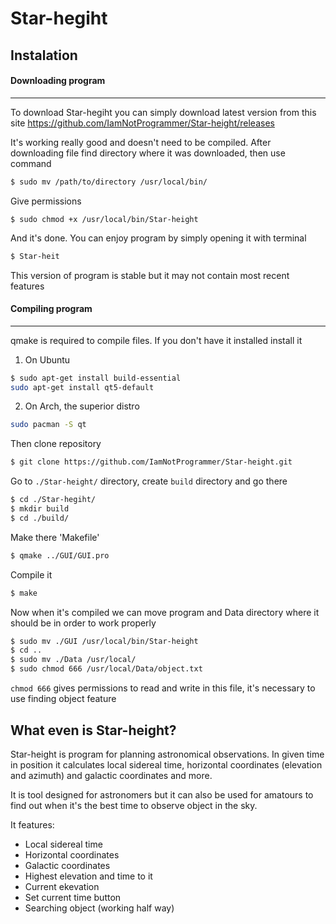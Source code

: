 # Star-hegiht


## Instalation

#### Downloading program

---

To download Star-hegiht you can simply download latest version from this site
https://github.com/IamNotProgrammer/Star-height/releases

It's working really good and doesn't need to be compiled. After downloading file find directory where it was downloaded,
then use command
```sh
$ sudo mv /path/to/directory /usr/local/bin/
```
Give permissions
```
$ sudo chmod +x /usr/local/bin/Star-height
```
And it's done. You can enjoy program by simply opening it with terminal
```sh
$ Star-heit
```
This version of program is stable but it may not contain most recent features



#### Compiling program

---

qmake is required to compile files. If you don't have it installed install it

1. On Ubuntu
```sh
$ sudo apt-get install build-essential
sudo apt-get install qt5-default
```

2. On Arch, the superior distro
```sh
sudo pacman -S qt
```


Then clone repository
```sh
$ git clone https://github.com/IamNotProgrammer/Star-height.git
```
Go to `./Star-height/` directory, create `build` directory and go there
```sh
$ cd ./Star-hegiht/
$ mkdir build
$ cd ./build/
```
Make there 'Makefile'
```sh
$ qmake ../GUI/GUI.pro
```
Compile it
```sh
$ make
```
Now when it's compiled we can move program and Data directory where it should be in order to work properly

```sh
$ sudo mv ./GUI /usr/local/bin/Star-height
$ cd ..
$ sudo mv ./Data /usr/local/
$ sudo chmod 666 /usr/local/Data/object.txt
```
`chmod 666` gives permissions to read and write in this file, it's necessary to use finding object feature

## What even is Star-height?

Star-height is program for planning astronomical observations.
In given time in position it calculates local sidereal time,
horizontal coordinates (elevation and azimuth) and galactic coordinates and more.

It is tool designed for astronomers but it can also be used for amatours to find out when it's the best time
to observe object in the sky.

It features:

* Local sidereal time
* Horizontal coordinates
* Galactic coordinates
* Highest elevation and time to it
* Current ekevation
* Set current time button
* Searching object (working half way)
